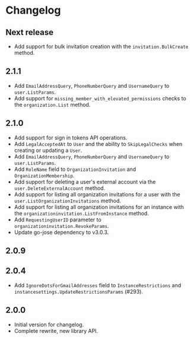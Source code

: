 # Changelog

## Next release

- Add support for bulk invitation creation with the `invitation.BulkCreate` method.

## 2.1.1

- Add `EmailAddressQuery`, `PhoneNumberQuery` and `UsernameQuery` to `user.ListParams`.
- Add support for `missing_member_with_elevated_permissions` checks to the `organization.List` method.

## 2.1.0

- Add support for sign in tokens API operations.
- Add `LegalAcceptedAt` to `User` and the ability to `SkipLegalChecks` when creating or updating a `User`.
- Add `EmailAddressQuery`, `PhoneNumberQuery` and `UsernameQuery` to `user.ListParams`.
- Add `RoleName` field to `OrganizationInvitation` and `OrganizationMembership`.
- Add support for deleting a user's external account via the `user.DeleteExternalAccount` method.
- Add support for listing all organization invitations for a user with the `user.ListOrganizationInvitations` method.
- Add support for listing all organization invitations for an instance with the `organizationinvitation.ListFromInstance` method.
- Add `RequestingUserID` parameter to `organizationinvitation.RevokeParams`.
- Update go-jose dependency to v3.0.3.

## 2.0.9

## 2.0.4

- Add `IgnoreDotsForGmailAddresses` field to `InstanceRestrictions` and `instancesettings.UpdateRestrictionsParams` (#293).

## 2.0.0

- Initial version for changelog.
- Complete rewrite, new library API.
